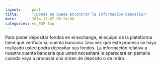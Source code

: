```yaml
---
layout:     post
title:      "¿Donde se puede encontrar la informacion bancaria?"
date:       2014-11-07 00:24:00
categories: es_ESP faq
---
```


Para poder depositar fondos en el exchange, el equipo de la plataforma tiene que verificar su cuenta bancaria. Una vez que este proceso se haya realizado usted podrá depositar sus fondos.
La información relativa a nuestra cuenta bancaria que usted necesitará le aparecerá en pantalla cuando vaya a procesar una orden de depósito o de retiro.